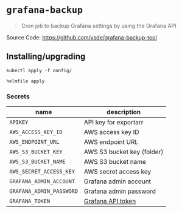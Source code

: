# `grafana-backup`

> Cron job to backup Grafana settings by using the Grafana API

Source Code: https://github.com/ysde/grafana-backup-tool

## Installing/upgrading

```shell
kubectl apply -f config/

helmfile apply
```

### Secrets

| name                     | description                                                                                   |
| ------------------------ | --------------------------------------------------------------------------------------------- |
| `APIKEY`                 | API key for exportarr                                                                         |
| `AWS_ACCESS_KEY_ID`      | AWS access key ID                                                                             |
| `AWS_ENDPOINT_URL`       | AWS endpoint URL                                                                              |
| `AWS_S3_BUCKET_KEY`      | AWS S3 bucket key (folder)                                                                    |
| `AWS_S3_BUCKET_NAME`     | AWS S3 bucket name                                                                            |
| `AWS_SECRET_ACCESS_KEY`  | AWS secret access key                                                                         |
| `GRAFANA_ADMIN_ACCOUNT`  | Grafana admin account                                                                         |
| `GRAFANA_ADMIN_PASSWORD` | Grafana admin password                                                                        |
| `GRAFANA_TOKEN`          | [Grafana API token](https://grafana.com/docs/grafana/latest/administration/service-accounts/) |
